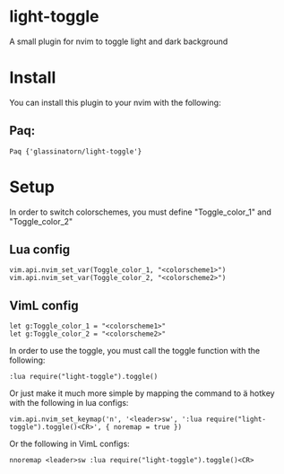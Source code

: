 # light-toggle
A small plugin for nvim to toggle light and dark background

# Install
You can install this plugin to your nvim with the following:

## Paq:
```
Paq {'glassinatorn/light-toggle'}
```

# Setup
In order to switch colorschemes, you must define "Toggle_color_1" and "Toggle_color_2"

## Lua config
```
vim.api.nvim_set_var(Toggle_color_1, "<colorscheme1>")
vim.api.nvim_set_var(Toggle_color_2, "<colorscheme2>")
```

## VimL config
```
let g:Toggle_color_1 = "<colorscheme1>"
let g:Toggle_color_2 = "<colorscheme2>"
```

In order to use the toggle, you must call the toggle function with the following:
``` 
:lua require("light-toggle").toggle()
``` 
Or just make it much more simple by mapping the command to ä hotkey with the following in lua configs:

```
vim.api.nvim_set_keymap('n', '<leader>sw', ':lua require("light-toggle").toggle()<CR>', { noremap = true })
```
Or the following in VimL configs:
```
nnoremap <leader>sw :lua require("light-toggle").toggle()<CR>
```
